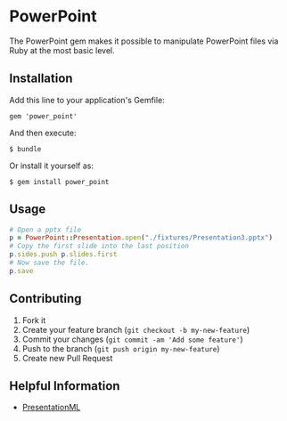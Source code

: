 # PowerPoint

The PowerPoint gem makes it possible to manipulate PowerPoint files
via Ruby at the most basic level.

## Installation

Add this line to your application's Gemfile:

    gem 'power_point'

And then execute:

    $ bundle

Or install it yourself as:

    $ gem install power_point

## Usage

```ruby
# Open a pptx file
p = PowerPoint::Presentation.open("./fixtures/Presentation3.pptx")
# Copy the first slide into the last position
p.sides.push p.slides.first
# Now save the file.
p.save
```

## Contributing

1. Fork it
2. Create your feature branch (`git checkout -b my-new-feature`)
3. Commit your changes (`git commit -am 'Add some feature'`)
4. Push to the branch (`git push origin my-new-feature`)
5. Create new Pull Request

## Helpful Information

* [PresentationML](http://msdn.microsoft.com/en-us/library/office/gg278335.aspx)
